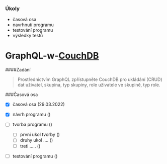 ### Úkoly

- časová osa
- navrhnutí programu
- testování programu
- výsledky testů

# GraphQL-w-[CouchDB](https://github.com/apache/couchdb)

####Zadání
>Prostřednictvím GraphQL zpřístupněte CouchDB pro ukládání (CRUD) dat uživatel, skupina, typ skupiny, role uživatele ve skupině, typ role.

###Časová osa

- [x] časová osa (29.03.2022)
- [x] návrh programu ()
- [ ] tvorba programu ()
    - [ ] prvni ukol tvorby ()
    - [ ] druhy ukol .... ()
    - [ ] treti ..... ()
- [ ] testování programu ()

